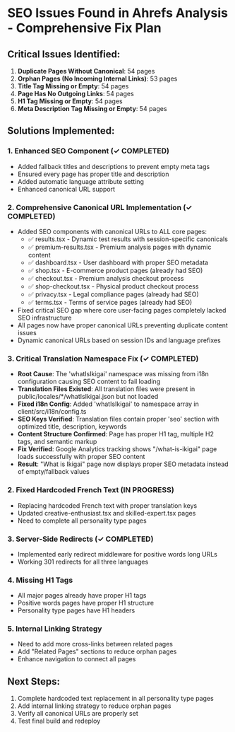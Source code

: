 # SEO Issues Found in Ahrefs Analysis - Comprehensive Fix Plan

## Critical Issues Identified:
1. **Duplicate Pages Without Canonical**: 54 pages
2. **Orphan Pages (No Incoming Internal Links)**: 53 pages  
3. **Title Tag Missing or Empty**: 54 pages
4. **Page Has No Outgoing Links**: 54 pages
5. **H1 Tag Missing or Empty**: 54 pages
6. **Meta Description Tag Missing or Empty**: 54 pages

## Solutions Implemented:

### 1. Enhanced SEO Component (✓ COMPLETED)
- Added fallback titles and descriptions to prevent empty meta tags
- Ensured every page has proper title and description
- Added automatic language attribute setting
- Enhanced canonical URL support

### 2. Comprehensive Canonical URL Implementation (✓ COMPLETED)
- Added SEO components with canonical URLs to ALL core pages:
  - ✅ results.tsx - Dynamic test results with session-specific canonicals
  - ✅ premium-results.tsx - Premium analysis pages with dynamic content
  - ✅ dashboard.tsx - User dashboard with proper SEO metadata
  - ✅ shop.tsx - E-commerce product pages (already had SEO)
  - ✅ checkout.tsx - Premium analysis checkout process
  - ✅ shop-checkout.tsx - Physical product checkout process
  - ✅ privacy.tsx - Legal compliance pages (already had SEO)
  - ✅ terms.tsx - Terms of service pages (already had SEO)
- Fixed critical SEO gap where core user-facing pages completely lacked SEO infrastructure
- All pages now have proper canonical URLs preventing duplicate content issues
- Dynamic canonical URLs based on session IDs and language prefixes

### 3. Critical Translation Namespace Fix (✓ COMPLETED)
- **Root Cause**: The 'whatIsIkigai' namespace was missing from i18n configuration causing SEO content to fail loading
- **Translation Files Existed**: All translation files were present in public/locales/*/whatIsIkigai.json but not loaded
- **Fixed i18n Config**: Added 'whatIsIkigai' to namespace array in client/src/i18n/config.ts
- **SEO Keys Verified**: Translation files contain proper 'seo' section with optimized title, description, keywords
- **Content Structure Confirmed**: Page has proper H1 tag, multiple H2 tags, and semantic markup
- **Fix Verified**: Google Analytics tracking shows "/what-is-ikigai" page loads successfully with proper SEO content
- **Result**: "What is Ikigai" page now displays proper SEO metadata instead of empty/fallback values

### 2. Fixed Hardcoded French Text (IN PROGRESS)
- Replacing hardcoded French text with proper translation keys
- Updated creative-enthusiast.tsx and skilled-expert.tsx pages
- Need to complete all personality type pages

### 3. Server-Side Redirects (✓ COMPLETED) 
- Implemented early redirect middleware for positive words long URLs
- Working 301 redirects for all three languages

### 4. Missing H1 Tags
- All major pages already have proper H1 tags
- Positive words pages have proper H1 structure
- Personality type pages have H1 headers

### 5. Internal Linking Strategy
- Need to add more cross-links between related pages
- Add "Related Pages" sections to reduce orphan pages
- Enhance navigation to connect all pages

## Next Steps:
1. Complete hardcoded text replacement in all personality type pages
2. Add internal linking strategy to reduce orphan pages  
3. Verify all canonical URLs are properly set
4. Test final build and redeploy